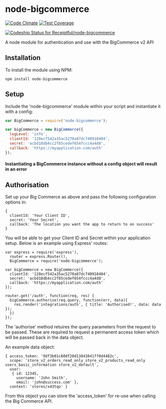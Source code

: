 # node-bigcommerce

[![Code Climate](https://codeclimate.com/repos/54b673f7e30ba0704d01ed1d/badges/1745c700ed531663cc86/gpa.svg)](https://codeclimate.com/repos/54b673f7e30ba0704d01ed1d/feed) [![Test Coverage](https://codeclimate.com/repos/54b673f7e30ba0704d01ed1d/badges/1745c700ed531663cc86/coverage.svg)](https://codeclimate.com/repos/54b673f7e30ba0704d01ed1d/feed)

[ ![Codeship Status for Receiptful/node-bigcommerce](https://codeship.com/projects/8896a5b0-7e22-0132-e07d-6e7a890cdaa4/status?branch=master)](https://codeship.com/projects/56889)

A node module for authentication and use with the BigCommerce v2 API


## Installation

To install the module using NPM:

```
npm install node-bigcommerce
```

## Setup

Include the 'node-bigcommerce' module within your script and instantiate it with a config:

```javascript
var BigCommerce = require('node-bigcommerce');

var bigCommerce = new BigCommerce({
  logLevel: 'info',
  clientId: '128ecf542a35ac5270a87dc740918404',
  secret: 'acbd18db4cc2f85cedef654fccc4a4d8',
  callback: 'https://myapplication.com/auth'  
});
```

#### Instantiating a BigCommerce instance without a config object will result in an error

## Authorisation

Set up your Big Commerce as above and pass the following configuration options in:

```
{
  clientId: 'Your Client ID',
  secret: 'Your Secret',
  callback: 'The location you want the app to return to on success'
}
```

You will be able to get your Client ID and Secret within your application setup. Below is an example using Express' routes:

```
var express = require('express'),
  router = express.Router(),
  BigCommerce = require('node-bigcommerce');

var bigCommerce = new BigCommerce({
  clientId: '128ecf542a35ac5270a87dc740918404',
  secret: 'acbd18db4cc2f85cedef654fccc4a4d8',
  callback: 'https://myapplication.com/auth'  
});

router.get('/auth', function(req, res) {
  bigCommerce.authorise(req.query, function(err, data){
    res.render('integrations/auth', { title: 'Authorised!', data: data });
  })
});
```

The 'authorise' method retuires the query parameters from the request to be passed. These are required to request a permanent access token which will be passed back in the data object.

An example data object:

```
{ access_token: '9df3b01c60df20d13843841ff0d4482c',
  scope: 'store_v2_orders_read_only store_v2_products_read_only users_basic_information store_v2_default',
  user: 
   { id: 12345,
     username: 'John Smith',
     email: 'john@success.com' },
  context: 'stores/x43tqo' }
```

From this object you can store the 'access_token' for re-use when calling the Big Commerce API.


